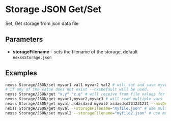 # Storage JSON Get/Set

Set, Get storage from json data file

## Parameters

- **storageFilename** - sets the filename of the storage, default `nexssStorage.json`

## Examples

```sh
nexss Storage/JSON/set myvar1 val1 myvar2 val2 # will set and save myvar1:val1, myvar2:val2
# if any of the value does not exist --nxsDefault will be used.
nexss Storage/JSON/get "x,y" "z,e" # will receive from file values for x y z e
nexss Storage/JSON/get myvar1,myvar2,myvar3 # will read multiple vars
nexss Storage/JSON/get myval asdasdasd myval2 asdasdsd231231231 --nxsDefault='${Date.now()}'
nexss Storage/JSON/get myval --storageFilename="myfile.json" # use multiple files
nexss Storage/JSON/set myval2 --storageFilename="myfile2.json" # use multuple files
```
